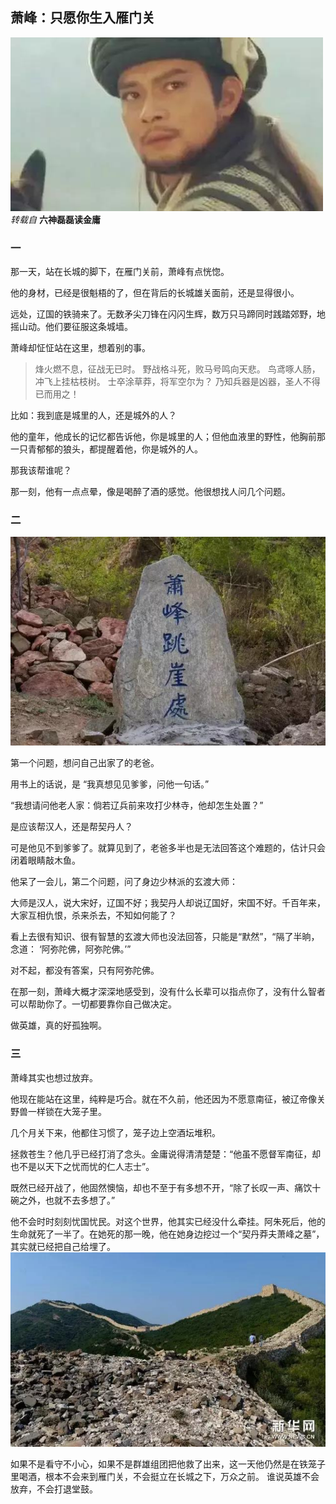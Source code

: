 ## 萧峰：只愿你生入雁门关

![img](https://raw.githubusercontent.com/Vigor-AI/Demo1/master/assets/1.jpg)
*转载自* **六神磊磊读金庸**

### 一
那一天，站在长城的脚下，在雁门关前，萧峰有点恍惚。

他的身材，已经是很魁梧的了，但在背后的长城雄关面前，还是显得很小。

远处，辽国的铁骑来了。无数矛尖刀锋在闪闪生辉，数万只马蹄同时践踏郊野，地摇山动。他们要征服这条城墙。

萧峰却怔怔站在这里，想着别的事。


>烽火燃不息，征战无已时。
野战格斗死，败马号鸣向天悲。
鸟鸢啄人肠，冲飞上挂枯枝树。
士卒涂草莽，将军空尔为？
乃知兵器是凶器，圣人不得已而用之！

比如：我到底是城里的人，还是城外的人？

他的童年，他成长的记忆都告诉他，你是城里的人；但他血液里的野性，他胸前那一只青郁郁的狼头，都提醒着他，你是城外的人。

那我该帮谁呢？

那一刻，他有一点点晕，像是喝醉了酒的感觉。他很想找人问几个问题。

### 二
![img](https://raw.githubusercontent.com/Vigor-AI/Demo1/master/assets/2.jpg)

第一个问题，想问自己出家了的老爸。

用书上的话说，是 “我真想见见爹爹，问他一句话。”

“我想请问他老人家：倘若辽兵前来攻打少林寺，他却怎生处置？”

是应该帮汉人，还是帮契丹人？

可是他见不到爹爹了。就算见到了，老爸多半也是无法回答这个难题的，估计只会闭着眼睛敲木鱼。

他呆了一会儿，第二个问题，问了身边少林派的玄渡大师：

大师是汉人，说大宋好，辽国不好；我契丹人却说辽国好，宋国不好。千百年来，大家互相仇恨，杀来杀去，不知如何能了？

看上去很有知识、很有智慧的玄渡大师也没法回答，只能是“默然”，“隔了半晌，念道： ‘阿弥陀佛，阿弥陀佛。’”

对不起，都没有答案，只有阿弥陀佛。

在那一刻，萧峰大概才深深地感受到，没有什么长辈可以指点你了，没有什么智者可以帮助你了。一切都要靠你自己做决定。

做英雄，真的好孤独啊。

### 三
萧峰其实也想过放弃。

他现在能站在这里，纯粹是巧合。就在不久前，他还因为不愿意南征，被辽帝像关野兽一样锁在大笼子里。

几个月关下来，他都住习惯了，笼子边上空酒坛堆积。

拯救苍生？他几乎已经打消了念头。金庸说得清清楚楚：“他虽不愿督军南征，却也不是以天下之忧而忧的仁人志士”。

既然已经开战了，他固然懊恼，却也不至于有多想不开，“除了长叹一声、痛饮十碗之外，也就不去多想了。”

他不会时时刻刻忧国忧民。对这个世界，他其实已经没什么牵挂。阿朱死后，他的生命就死了一半了。在她死的那一晚，他在她身边挖过一个“契丹莽夫萧峰之墓”，其实就已经把自己给埋了。
![img](https://raw.githubusercontent.com/Vigor-AI/Demo1/master/assets/3.jpg)

如果不是看守不小心，如果不是群雄组团把他救了出来，这一天他仍然是在铁笼子里喝酒，根本不会来到雁门关，不会挺立在长城之下，万众之前。
谁说英雄不会放弃，不会打退堂鼓。

